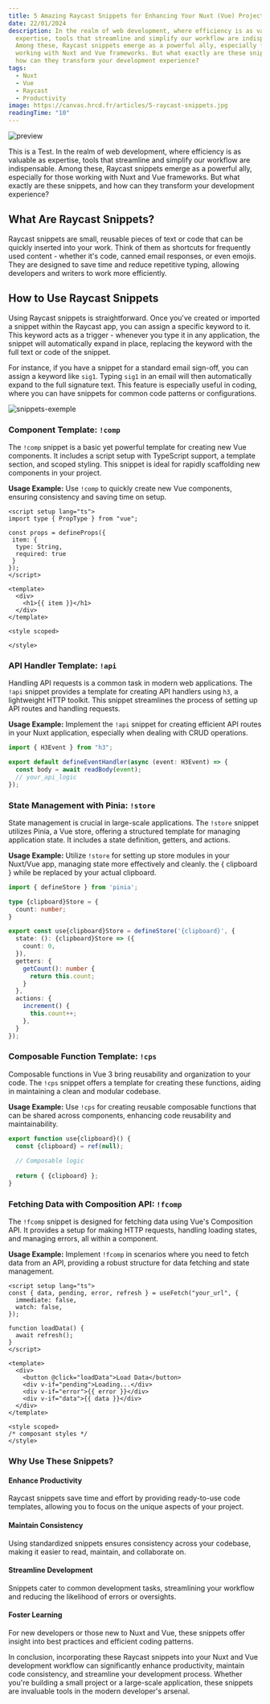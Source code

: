 ```yaml
---
title: 5 Amazing Raycast Snippets for Enhancing Your Nuxt (Vue) Projects
date: 22/01/2024
description: In the realm of web development, where efficiency is as valuable as
  expertise, tools that streamline and simplify our workflow are indispensable.
  Among these, Raycast snippets emerge as a powerful ally, especially for those
  working with Nuxt and Vue frameworks. But what exactly are these snippets, and
  how can they transform your development experience?
tags:
  - Nuxt
  - Vue
  - Raycast
  - Productivity
image: https://canvas.hrcd.fr/articles/5-raycast-snippets.jpg
readingTime: "10"
---
```


![preview](/articles/5-raycast-snippets.jpg)

This is a Test. In the realm of web development, where efficiency is as valuable as expertise, tools that streamline and simplify our workflow are indispensable. Among these, Raycast snippets emerge as a powerful ally, especially for those working with Nuxt and Vue frameworks. But what exactly are these snippets, and how can they transform your development experience?

## What Are Raycast Snippets?

Raycast snippets are small, reusable pieces of text or code that can be quickly inserted into your work. Think of them as shortcuts for frequently used content - whether it's code, canned email responses, or even emojis. They are designed to save time and reduce repetitive typing, allowing developers and writers to work more efficiently.

## How to Use Raycast Snippets

Using Raycast snippets is straightforward. Once you've created or imported a snippet within the Raycast app, you can assign a specific keyword to it. This keyword acts as a trigger - whenever you type it in any application, the snippet will automatically expand in place, replacing the keyword with the full text or code of the snippet.

For instance, if you have a snippet for a standard email sign-off, you can assign a keyword like `sig1`. Typing `sig1` in an email will then automatically expand to the full signature text. This feature is especially useful in coding, where you can have snippets for common code patterns or configurations.

![snippets-exemple](/articles/snippets-exemple.gif)

### Component Template: `!comp`

The `!comp` snippet is a basic yet powerful template for creating new Vue components. It includes a script setup with TypeScript support, a template section, and scoped styling. This snippet is ideal for rapidly scaffolding new components in your project.

**Usage Example:** Use `!comp` to quickly create new Vue components, ensuring consistency and saving time on setup.

```vue [MyComponent.vue]
<script setup lang="ts">
import type { PropType } from "vue";

const props = defineProps({
 item: {
  type: String, 
  required: true
 }
});
</script>

<template>
  <div>
    <h1>{{ item }}</h1>
  </div>
</template>

<style scoped>

</style>
```

### API Handler Template: `!api`

Handling API requests is a common task in modern web applications. The `!api` snippet provides a template for creating API handlers using `h3`, a lightweight HTTP toolkit. This snippet streamlines the process of setting up API routes and handling requests.

**Usage Example:** Implement the `!api` snippet for creating efficient API routes in your Nuxt application, especially when dealing with CRUD operations.

```ts [~/server/api/MyHandler.ts]
import { H3Event } from "h3";

export default defineEventHandler(async (event: H3Event) => {
  const body = await readBody(event);
  // your_api_logic
});
```

### State Management with Pinia: `!store`

State management is crucial in large-scale applications. The `!store` snippet utilizes Pinia, a Vue store, offering a structured template for managing application state. It includes a state definition, getters, and actions.

**Usage Example:** Utilize `!store` for setting up store modules in your Nuxt/Vue app, managing state more effectively and cleanly. the { clipboard } while be replaced by your actual clipboard.

```ts [~/store/{clipboard}.ts]
import { defineStore } from 'pinia';

type {clipboard}Store = { 
  count: number;
} 

export const use{clipboard}Store = defineStore('{clipboard}', {
  state: (): {clipboard}Store => ({ 
    count: 0,
  }), 
  getters: { 
    getCount(): number { 
      return this.count; 
    }
  },
  actions: { 
    increment() {
      this.count++; 
    }, 
  } 
});
```

### Composable Function Template: `!cps`

Composable functions in Vue 3 bring reusability and organization to your code. The `!cps` snippet offers a template for creating these functions, aiding in maintaining a clean and modular codebase.

**Usage Example:** Use `!cps` for creating reusable composable functions that can be shared across components, enhancing code reusability and maintainability.

```ts [~/composables/useComposables.ts]
export function use{clipboard}() {
  const {clipboard} = ref(null);
  
  // Composable logic
  
  return { {clipboard} };
}
```

### Fetching Data with Composition API: `!fcomp`

The `!fcomp` snippet is designed for fetching data using Vue's Composition API. It provides a setup for making HTTP requests, handling loading states, and managing errors, all within a component.

**Usage Example:** Implement `!fcomp` in scenarios where you need to fetch data from an API, providing a robust structure for data fetching and state management.

```vue [MyComponent.vue]
<script setup lang="ts">
const { data, pending, error, refresh } = useFetch("your_url", { 
  immediate: false,
  watch: false,
});

function loadData() {
  await refresh();
}
</script>

<template>
  <div>
    <button @click="loadData">Load Data</button>
    <div v-if="pending">Loading...</div>
    <div v-if="error">{{ error }}</div>
    <div v-if="data">{{ data }}</div>
  </div>
</template>

<style scoped>
/* composant styles */
</style>
```

### Why Use These Snippets?

#### Enhance Productivity

Raycast snippets save time and effort by providing ready-to-use code templates, allowing you to focus on the unique aspects of your project.

#### Maintain Consistency

Using standardized snippets ensures consistency across your codebase, making it easier to read, maintain, and collaborate on.

#### Streamline Development

Snippets cater to common development tasks, streamlining your workflow and reducing the likelihood of errors or oversights.

#### Foster Learning

For new developers or those new to Nuxt and Vue, these snippets offer insight into best practices and efficient coding patterns.

In conclusion, incorporating these Raycast snippets into your Nuxt and Vue development workflow can significantly enhance productivity, maintain code consistency, and streamline your development process. Whether you're building a small project or a large-scale application, these snippets are invaluable tools in the modern developer's arsenal.

